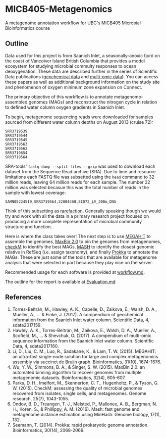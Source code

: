 # MICB405-Metagenomics
A metagenome annotation workflow for UBC's MICB405 Microbial Bioinformatics course 

## Outline
 
Data used for this project is from Saanich Inlet, a seasonally-anoxic fjord on the coast of Vancoiver Island British Columbia that provides a model ecosystem for studying microbial commuity responses to ocean deoxygenation. These data are described further in the series of Scientific Data publications ([geochemical data](https://www.nature.com/articles/sdata2017159) and [multi-omic data](https://www.nature.com/articles/sdata2017160)). You can access these papers as well as additional background information on the study site and phenomenon of oxygen minimum zone expansion on Connect. 

The primary objective of this workflow is to annotate metagenome-assembled genomes (MAGs) and reconstruct the nitrogen cycle in relation to defined water column oxygen gradients in Saanich Inlet. 

To begin, metagenome sequencing reads were downloaded for samples sourced from different water column depths on August 2013 (cruise 72):
```
SRR3719539
SRR3719544
SRR3719545
SRR3719563
SRR3719562
SRR3719654
SRR3719564
```

SRA-tools' `fastq-dump --split-files --gzip` was used to download each dataset from the Sequence Read archive (SRA). Due to time and resource limitations each FASTQ file was subsetted using the `head` command to 32 million reads, leaving 64 million reads for each sample. The number 32 million was selected becasue this was the total number of reads in the sample with lowest coverage:
```
SAMN05224519,SRR3719564,32004368,SI072_LV_200m_DNA
``` 
Think of this subsetting as [rarefaction](https://en.wikipedia.org/wiki/Rarefaction_(ecology)). Generally speaking though we would try and work with all the data in a primary research project focused on producing a more complete representation of microbial community structure and function. 

Here is where the class takes over! The next step is to use [MEGAHIT](https://github.com/voutcn/megahit) to assemble the genomes, [MaxBin 2.0](https://sourceforge.net/projects/maxbin2/) to bin the genomes from metagenomes, [checkM](https://github.com/Ecogenomics/CheckM/wiki) to identify the best MAGs, [MASH](https://mash.readthedocs.io/en/latest/) to identify the closest genomic relative in RefSeq (i.e. assign taxonomy), and finally [Prokka](https://github.com/tseemann/prokka) to annotate the MAGs. These are just some of the tools that are available for metagenome analysis that were selected in part because they play nice on the server. 

Recommended usage for each software is provided at [workflow.md](https://github.com/cmorganl/MICB405-Metagenomics/blob/master/workflow.md).

The outline for the report is available at [Evaluation.md](https://github.com/cmorganl/MICB405-Metagenomics/blob/master/Evaluation.md)

## References

1. Torres-Beltrán, M., Hawley, A. K., Capelle, D., Zaikova, E., Walsh, D. A., Mueller, A., ... & Finke, J. (2017). A compendium of geochemical information from the Saanich Inlet water column. Scientific Data, 4, sdata2017159.
2. Hawley, A. K., Torres-Beltrán, M., Zaikova, E., Walsh, D. A., Mueller, A., Scofield, M., ... & Shevchuk, O. (2017). A compendium of multi-omic sequence information from the Saanich Inlet water column. Scientific Data, 4, sdata2017160.
3. Li, D., Liu, C. M., Luo, R., Sadakane, K., & Lam, T. W. (2015). MEGAHIT: an ultra-fast single-node solution for large and complex metagenomics assembly via succinct de Bruijn graph. Bioinformatics, 31(10), 1674-1676.
4. Wu, Y. W., Simmons, B. A., & Singer, S. W. (2015). MaxBin 2.0: an automated binning algorithm to recover genomes from multiple metagenomic datasets. Bioinformatics, 32(4), 605-607.
5. Parks, D. H., Imelfort, M., Skennerton, C. T., Hugenholtz, P., & Tyson, G. W. (2015). CheckM: assessing the quality of microbial genomes recovered from isolates, single cells, and metagenomes. Genome research, 25(7), 1043-1055.
6. Ondov, B. D., Treangen, T. J., Melsted, P., Mallonee, A. B., Bergman, N. H., Koren, S., & Phillippy, A. M. (2016). Mash: fast genome and metagenome distance estimation using MinHash. Genome biology, 17(1), 132.
7. Seemann, T. (2014). Prokka: rapid prokaryotic genome annotation. Bioinformatics, 30(14), 2068-2069.

